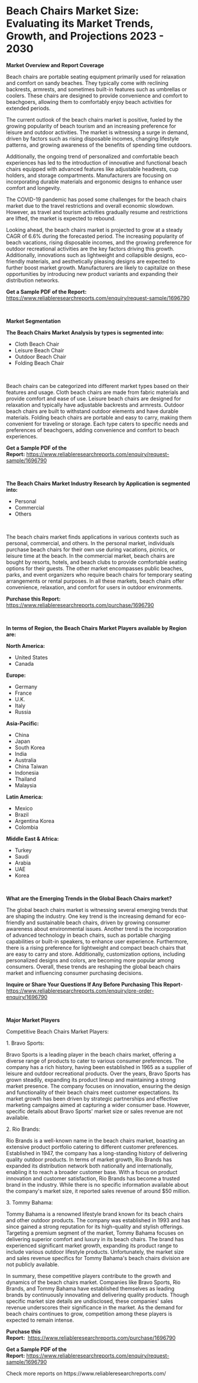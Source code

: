 <p><h1>Beach Chairs Market Size: Evaluating its Market Trends, Growth, and Projections 2023 - 2030</h1></p><p><strong>Market Overview and Report Coverage</strong></p>
<p><p>Beach chairs are portable seating equipment primarily used for relaxation and comfort on sandy beaches. They typically come with reclining backrests, armrests, and sometimes built-in features such as umbrellas or coolers. These chairs are designed to provide convenience and comfort to beachgoers, allowing them to comfortably enjoy beach activities for extended periods.</p><p>The current outlook of the beach chairs market is positive, fueled by the growing popularity of beach tourism and an increasing preference for leisure and outdoor activities. The market is witnessing a surge in demand, driven by factors such as rising disposable incomes, changing lifestyle patterns, and growing awareness of the benefits of spending time outdoors.</p><p>Additionally, the ongoing trend of personalized and comfortable beach experiences has led to the introduction of innovative and functional beach chairs equipped with advanced features like adjustable headrests, cup holders, and storage compartments. Manufacturers are focusing on incorporating durable materials and ergonomic designs to enhance user comfort and longevity.</p><p>The COVID-19 pandemic has posed some challenges for the beach chairs market due to the travel restrictions and overall economic slowdown. However, as travel and tourism activities gradually resume and restrictions are lifted, the market is expected to rebound.</p><p>Looking ahead, the beach chairs market is projected to grow at a steady CAGR of 6.6% during the forecasted period. The increasing popularity of beach vacations, rising disposable incomes, and the growing preference for outdoor recreational activities are the key factors driving this growth. Additionally, innovations such as lightweight and collapsible designs, eco-friendly materials, and aesthetically pleasing designs are expected to further boost market growth. Manufacturers are likely to capitalize on these opportunities by introducing new product variants and expanding their distribution networks.</p></p>
<p><strong>Get a Sample PDF of the Report:</strong> <a href="https://www.reliableresearchreports.com/enquiry/request-sample/1696790">https://www.reliableresearchreports.com/enquiry/request-sample/1696790</a></p>
<p>&nbsp;</p>
<p><strong>Market Segmentation</strong></p>
<p><strong>The Beach Chairs Market Analysis by types is segmented into:</strong></p>
<p><ul><li>Cloth Beach Chair</li><li>Leisure Beach Chair</li><li>Outdoor Beach Chair</li><li>Folding Beach Chair</li></ul></p>
<p>&nbsp;</p>
<p><p>Beach chairs can be categorized into different market types based on their features and usage. Cloth beach chairs are made from fabric materials and provide comfort and ease of use. Leisure beach chairs are designed for relaxation and typically have adjustable backrests and armrests. Outdoor beach chairs are built to withstand outdoor elements and have durable materials. Folding beach chairs are portable and easy to carry, making them convenient for traveling or storage. Each type caters to specific needs and preferences of beachgoers, adding convenience and comfort to beach experiences.</p></p>
<p><strong>Get a Sample PDF of the Report:</strong>&nbsp;<a href="https://www.reliableresearchreports.com/enquiry/request-sample/1696790">https://www.reliableresearchreports.com/enquiry/request-sample/1696790</a></p>
<p>&nbsp;</p>
<p><strong>The Beach Chairs Market Industry Research by Application is segmented into:</strong></p>
<p><ul><li>Personal</li><li>Commercial</li><li>Others</li></ul></p>
<p>&nbsp;</p>
<p><p>The beach chairs market finds applications in various contexts such as personal, commercial, and others. In the personal market, individuals purchase beach chairs for their own use during vacations, picnics, or leisure time at the beach. In the commercial market, beach chairs are bought by resorts, hotels, and beach clubs to provide comfortable seating options for their guests. The other market encompasses public beaches, parks, and event organizers who require beach chairs for temporary seating arrangements or rental purposes. In all these markets, beach chairs offer convenience, relaxation, and comfort for users in outdoor environments.</p></p>
<p><strong>Purchase this Report:</strong>&nbsp; <a href="https://www.reliableresearchreports.com/purchase/1696790">https://www.reliableresearchreports.com/purchase/1696790</a></p>
<p>&nbsp;</p>
<p><strong>In terms of Region, the Beach Chairs Market Players available by Region are:</strong></p>
<p>
    <p> <strong> North America: </strong>
        <ul>
            <li>United States</li>
            <li>Canada</li>
        </ul>
        </p> 
    <p> <strong> Europe: </strong>
        <ul>
            <li>Germany</li>
            <li>France</li>
            <li>U.K.</li>
            <li>Italy</li>
            <li>Russia</li>
        </ul>
        </p> 
    <p> <strong> Asia-Pacific: </strong>
        <ul>
            <li>China</li>
            <li>Japan</li>
            <li>South Korea</li>
            <li>India</li>
            <li>Australia</li>
            <li>China Taiwan</li>
            <li>Indonesia</li>
            <li>Thailand</li>
            <li>Malaysia</li>
        </ul>
        </p> 
    <p> <strong> Latin America: </strong>
        <ul>
            <li>Mexico</li>
            <li>Brazil</li>
            <li>Argentina Korea</li>
            <li>Colombia</li>
        </ul>
        </p> 
    <p> <strong> Middle East & Africa: </strong>
        <ul>
            <li>Turkey</li>
            <li>Saudi</li>
            <li>Arabia</li>
            <li>UAE</li>
            <li>Korea</li>
        </ul>
    </p>
    </p>
<p>&nbsp;</p>
<p><strong>What are the Emerging Trends in the Global Beach Chairs market?</strong></p>
<p><p>The global beach chairs market is witnessing several emerging trends that are shaping the industry. One key trend is the increasing demand for eco-friendly and sustainable beach chairs, driven by growing consumer awareness about environmental issues. Another trend is the incorporation of advanced technology in beach chairs, such as portable charging capabilities or built-in speakers, to enhance user experience. Furthermore, there is a rising preference for lightweight and compact beach chairs that are easy to carry and store. Additionally, customization options, including personalized designs and colors, are becoming more popular among consumers. Overall, these trends are reshaping the global beach chairs market and influencing consumer purchasing decisions.</p></p>
<p><strong>Inquire or Share Your Questions If Any Before Purchasing This Report</strong>- <a href="https://www.reliableresearchreports.com/enquiry/pre-order-enquiry/1696790">https://www.reliableresearchreports.com/enquiry/pre-order-enquiry/1696790</a></p>
<p>&nbsp;</p>
<p><strong>Major Market Players</strong></p>
<p><p>Competitive Beach Chairs Market Players:</p><p>1. Bravo Sports:</p><p>Bravo Sports is a leading player in the beach chairs market, offering a diverse range of products to cater to various consumer preferences. The company has a rich history, having been established in 1965 as a supplier of leisure and outdoor recreational products. Over the years, Bravo Sports has grown steadily, expanding its product lineup and maintaining a strong market presence. The company focuses on innovation, ensuring the design and functionality of their beach chairs meet customer expectations. Its market growth has been driven by strategic partnerships and effective marketing campaigns aimed at capturing a wider consumer base. However, specific details about Bravo Sports' market size or sales revenue are not available.</p><p>2. Rio Brands:</p><p>Rio Brands is a well-known name in the beach chairs market, boasting an extensive product portfolio catering to different customer preferences. Established in 1947, the company has a long-standing history of delivering quality outdoor products. In terms of market growth, Rio Brands has expanded its distribution network both nationally and internationally, enabling it to reach a broader customer base. With a focus on product innovation and customer satisfaction, Rio Brands has become a trusted brand in the industry. While there is no specific information available about the company's market size, it reported sales revenue of around $50 million.</p><p>3. Tommy Bahama:</p><p>Tommy Bahama is a renowned lifestyle brand known for its beach chairs and other outdoor products. The company was established in 1993 and has since gained a strong reputation for its high-quality and stylish offerings. Targeting a premium segment of the market, Tommy Bahama focuses on delivering superior comfort and luxury in its beach chairs. The brand has experienced significant market growth, expanding its product range to include various outdoor lifestyle products. Unfortunately, the market size and sales revenue specifics for Tommy Bahama's beach chairs division are not publicly available.</p><p>In summary, these competitive players contribute to the growth and dynamics of the beach chairs market. Companies like Bravo Sports, Rio Brands, and Tommy Bahama have established themselves as leading brands by continuously innovating and delivering quality products. Though specific market size details are undisclosed, these companies' sales revenue underscores their significance in the market. As the demand for beach chairs continues to grow, competition among these players is expected to remain intense.</p></p>
<p><strong>Purchase this Report:</strong>&nbsp;&nbsp;<a href="https://www.reliableresearchreports.com/purchase/1696790">https://www.reliableresearchreports.com/purchase/1696790</a></p>
<p></p>
<p><strong>Get a Sample PDF of the Report:</strong>&nbsp;<a href="https://www.reliableresearchreports.com/enquiry/request-sample/1696790">https://www.reliableresearchreports.com/enquiry/request-sample/1696790</a></p>
<p>Check more reports on https://www.reliableresearchreports.com/</p>